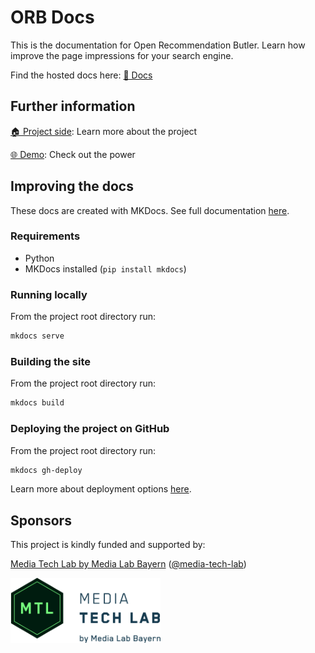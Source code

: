 # ORB Docs
This is the documentation for Open Recommendation Butler. Learn how improve the page impressions for your search engine.

Find the hosted docs here: <a href="https://open-recommendation-butler.github.io/orb-docs/"> 📑 Docs</a>


## Further information

<a href="https://github.com/open-recommendation-butler"> 🏠 Project side</a>: Learn more about the project

<a href="https://open-recommendation-butler.tech/"> 🌐 Demo</a>: Check out the power

## Improving the docs

These docs are created with MKDocs. See full documentation <a href="https://www.mkdocs.org/">here</a>.

### Requirements
- Python
- MKDocs installed (```pip install mkdocs```)

### Running locally

From the project root directory run:

```bash
mkdocs serve
```

### Building the site

From the project root directory run:

```bash
mkdocs build
```

### Deploying the project on GitHub

From the project root directory run:

```bash
mkdocs gh-deploy
```

Learn more about deployment options <a href="https://www.mkdocs.org/user-guide/deploying-your-docs/">here</a>.

## Sponsors

This project is kindly funded and supported by:

<a href="https://media-tech-lab.com">Media Tech Lab by Media Lab Bayern</a> (<a href="https://github.com/media-tech-lab">@media-tech-lab</a>)

<a href="https://media-tech-lab.com">
    <img src="https://github.com/media-tech-lab/.github/blob/main/assets/mtl-powered-by.png" width="240" title="Media Tech Lab powered by logo">
</a>
